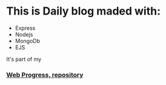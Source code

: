 

# This is Daily blog maded with:
- Express
- Nodejs
- MongoDb
- EJS

It's part of my 
### [Web Progress, repository](https://github.com/Rychy248/webProgress)